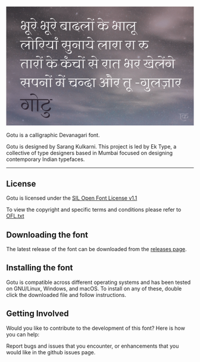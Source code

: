 ![Gotu](https://github.com/EkType/Gotu/blob/master/Promotion/Gotu_header.png "Gotu")

Gotu is a calligraphic Devanagari font.

Gotu is designed by Sarang Kulkarni. This project is led by Ek Type, a collective of type designers based in Mumbai focused on designing contemporary Indian typefaces.

--------------

## License

Gotu is licensed under the [SIL Open Font License v1.1](http://scripts.sil.org/OFL)

To view the copyright and specific terms and conditions please refer to [OFL.txt](OFL.txt)

## Downloading the font

The latest release of the font can be downloaded from the [releases page](https://github.com/EkType/Gotu/releases).

## Installing the font

Gotu is compatible across different operating systems and has been tested on GNU/Linux, Windows, and macOS. To install on any of these, double click the downloaded file and follow instructions.

## Getting Involved

Would you like to contribute to the development of this font? Here is how you can help:

Report bugs and issues that you encounter, or enhancements that you would like in the github issues page.
 
